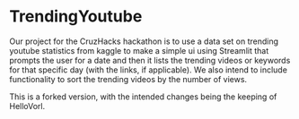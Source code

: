 # TrendingYoutube
Our project for the CruzHacks hackathon is to use a data set on trending youtube statistics from kaggle to make a simple ui using Streamlit that prompts the user for a date and then it lists the trending videos or keywords for that specific day (with the links, if applicable). We also intend to include functionality to sort the trending videos by the number of views. 

This is a forked version, with the intended changes being the keeping of HelloVorl.
